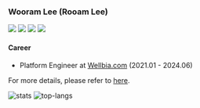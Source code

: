 ### Wooram Lee (Rooam Lee)

[![](https://img.shields.io/badge/Gmail-black?logo=gmail&logoColor=white)](mailto:leewr9@gmail.com)
[![](https://img.shields.io/badge/LinkedIn-black?logo=inspire&logoColor=white)](https://www.linkedin.com/in/rooam-lee)
[![](https://img.shields.io/badge/Twitter-black?logo=x&logoColor=white)](https://x.com/rooam_lee)
[![](https://img.shields.io/badge/Instagram-black?logo=instagram&logoColor=white)](https://www.instagram.com/rooam_lee)

#### Career

- Platform Engineer at [Wellbia.com](https://www.wellbia.com/) (2021.01 - 2024.06)

For more details, please refer to [here](https://github.com/leewr9/leewr9/blob/master/RESUME.md).

![stats](https://github-readme-stats.vercel.app/api?username=leewr9&show_icons=true&theme=transparent&layout=compact&hide_border=true)
![top-langs](https://github-readme-stats.vercel.app/api/top-langs?username=leewr9&show_icons=true&theme=transparent&layout=compact&hide_border=true)
